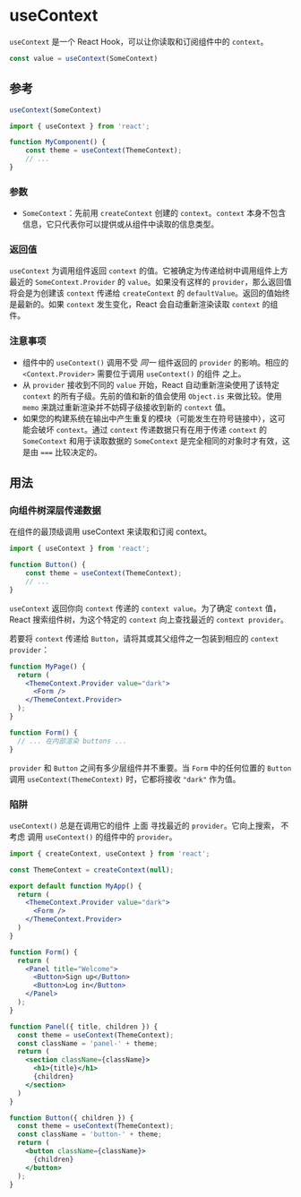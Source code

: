 # useContext

`useContext` 是一个 React Hook，可以让你读取和订阅组件中的 `context`。

```jsx
const value = useContext(SomeContext)
```

## 参考 

```jsx
useContext(SomeContext)
```

```jsx
import { useContext } from 'react';

function MyComponent() {
    const theme = useContext(ThemeContext);
    // ...
}
```

### 参数
+ `SomeContext`：先前用 `createContext` 创建的 `context`。`context` 本身不包含信息，它只代表你可以提供或从组件中读取的信息类型。

### 返回值 
`useContext` 为调用组件返回 `context` 的值。它被确定为传递给树中调用组件上方最近的 `SomeContext.Provider` 的 `value`。如果没有这样的 `provider`，那么返回值将会是为创建该 `context` 传递给 `createContext` 的 `defaultValue`。返回的值始终是最新的。如果 `context` 发生变化，React 会自动重新渲染读取 `context` 的组件。

### 注意事项 
+ 组件中的 `useContext()` 调用不受 *同一* 组件返回的 `provider` 的影响。相应的 `<Context.Provider>` 需要位于调用 `useContext()` 的组件 之上。
+ 从 `provider` 接收到不同的 `value` 开始，React 自动重新渲染使用了该特定 `context` 的所有子级。先前的值和新的值会使用 `Object.is` 来做比较。使用 `memo` 来跳过重新渲染并不妨碍子级接收到新的 `context` 值。
+ 如果您的构建系统在输出中产生重复的模块（可能发生在符号链接中），这可能会破坏 `context`。通过 `context` 传递数据只有在用于传递 `context` 的 `SomeContext` 和用于读取数据的 `SomeContext` 是完全相同的对象时才有效，这是由 `===` 比较决定的。

## 用法

### 向组件树深层传递数据 
在组件的最顶级调用 useContext 来读取和订阅 context。

```jsx
import { useContext } from 'react';

function Button() {
    const theme = useContext(ThemeContext);
    // ...
}
```

`useContext` 返回你向 `context` 传递的 `context value`。为了确定 `context` 值，React 搜索组件树，为这个特定的 `context` 向上查找最近的 `context provider`。

若要将 `context` 传递给 `Button`，请将其或其父组件之一包装到相应的 `context provider`：

```jsx
function MyPage() {
  return (
    <ThemeContext.Provider value="dark">
      <Form />
    </ThemeContext.Provider>
  );
}

function Form() {
  // ... 在内部渲染 buttons ...
}
```

`provider` 和 `Button` 之间有多少层组件并不重要。当 `Form` 中的任何位置的 `Button` 调用 `useContext(ThemeContext)` 时，它都将接收 `"dark"` 作为值。

### 陷阱
`useContext()` 总是在调用它的组件 上面 寻找最近的 `provider`。它向上搜索， 不考虑 调用 `useContext()` 的组件中的 `provider`。

```jsx
import { createContext, useContext } from 'react';

const ThemeContext = createContext(null);

export default function MyApp() {
  return (
    <ThemeContext.Provider value="dark">
      <Form />
    </ThemeContext.Provider>
  )
}

function Form() {
  return (
    <Panel title="Welcome">
      <Button>Sign up</Button>
      <Button>Log in</Button>
    </Panel>
  );
}

function Panel({ title, children }) {
  const theme = useContext(ThemeContext);
  const className = 'panel-' + theme;
  return (
    <section className={className}>
      <h1>{title}</h1>
      {children}
    </section>
  )
}

function Button({ children }) {
  const theme = useContext(ThemeContext);
  const className = 'button-' + theme;
  return (
    <button className={className}>
      {children}
    </button>
  );
}
```

